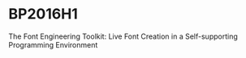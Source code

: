 # BP2016H1
The Font Engineering Toolkit: Live Font Creation in a Self-supporting Programming Environment
